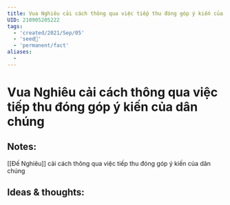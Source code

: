 ```yaml
---
title: Vua Nghiêu cải cách thông qua việc tiếp thu đóng góp ý kiến của dân chúng
UID: 210905205222
tags:
  - 'created/2021/Sep/05'
  - 'seed🥜'
  - 'permanent/fact'
aliases:
  - 
---
```

# Vua Nghiêu cải cách thông qua việc tiếp thu đóng góp ý kiến của dân chúng

## Notes:
[[Đế Nghiêu]] cải cách thông qua việc tiếp thu đóng góp ý kiến của dân chúng

## Ideas & thoughts:
